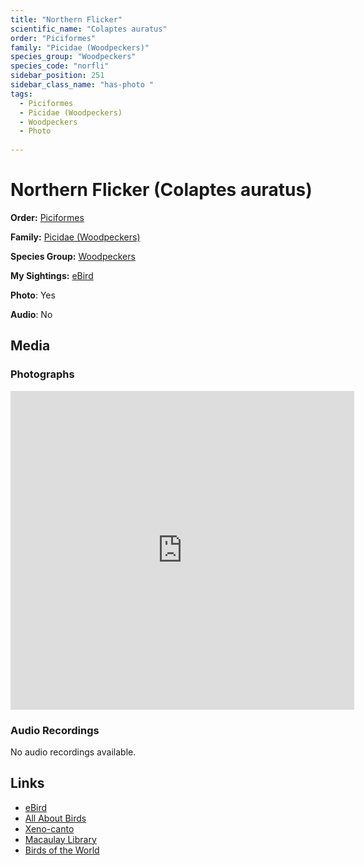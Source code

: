 ```yaml
---
title: "Northern Flicker"
scientific_name: "Colaptes auratus"
order: "Piciformes"
family: "Picidae (Woodpeckers)"
species_group: "Woodpeckers"
species_code: "norfli"
sidebar_position: 251
sidebar_class_name: "has-photo "
tags: 
  - Piciformes
  - Picidae (Woodpeckers)
  - Woodpeckers
  - Photo
  
---
```


# Northern Flicker (Colaptes auratus)

**Order:** [Piciformes](/tags/piciformes)

**Family:** [Picidae (Woodpeckers)](/tags/picidae-woodpeckers)

**Species Group:** [Woodpeckers](/tags/woodpeckers)

**My Sightings:** [eBird](https://ebird.org/lifelist?r=world&time=life&spp=norfli)

**Photo**: Yes 

**Audio**: No

## Media
### Photographs
<iframe src="https://macaulaylibrary.org/asset/626996238/embed" width="550" height="510" frameborder="0" allowfullscreen></iframe>

### Audio Recordings
No audio recordings available.

## Links
* [eBird](https://ebird.org/species/norfli) 
* [All About Birds](https://www.allaboutbirds.org/guide/norfli) 
* [Xeno-canto](https://www.xeno-canto.org/species/colaptes-auratus) 
* [Macaulay Library](https://search.macaulaylibrary.org/catalog?taxonCode=norfli&sort=rating_rank_desc)
* [Birds of the World](https://birdsoftheworld.org/bow/species/norfli)
